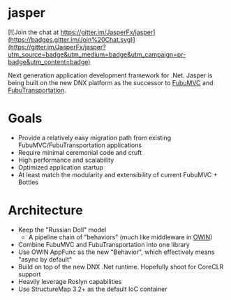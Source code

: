 jasper
======

[![Join the chat at https://gitter.im/JasperFx/jasper](https://badges.gitter.im/Join%20Chat.svg)](https://gitter.im/JasperFx/jasper?utm_source=badge&utm_medium=badge&utm_campaign=pr-badge&utm_content=badge)

Next generation application development framework for .Net. Jasper is being built on the new DNX platform as the successor to [FubuMVC](https://github.com/DarthFubuMVC/fubumvc) and [FubuTransportation](https://github.com/DarthFubuMVC/fubutransportation).

Goals
=====
* Provide a relatively easy migration path from existing FubuMVC/FubuTransportation applications
* Require minimal ceremonial code and cruft
* High performance and scalability
* Optimized application startup
* At least match the modularity and extensibility of current FubuMVC + Bottles


Architecture
============
* Keep the "Russian Doll" model
  * A pipeline chain of "behaviors" (much like middleware in [OWIN](http://owin.org/))
* Combine FubuMVC and FubuTransportation into one library
* Use OWIN AppFunc as the new "Behavior", which effectively means "async by default"
* Build on top of the new DNX .Net runtime. Hopefully shoot for CoreCLR support
* Heavily leverage Roslyn capabilities
* Use StructureMap 3.2+ as the default IoC container


